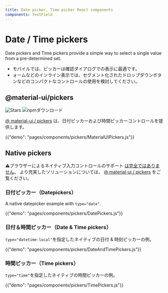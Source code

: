 ```yaml
---
title: Date picker, Time picker React components
components: TextField
---
```


# Date / Time pickers

<p class="description">Date pickers and Time pickers provide a simple way to select a single value from a pre-determined set.</p>

- モバイルでは、ピッカーは確認ダイアログでの表示に最適です。
- ォームなどのインライン表示では、セグメント化されたドロップダウンボタンなどのコンパクトなコントロールの使用を検討してください。

## @material-ui/pickers

![Stars](https://img.shields.io/github/stars/mui-org/material-ui-pickers.svg?style=social&label=Stars) ![npmダウンロード](https://img.shields.io/npm/dm/@material-ui/pickers.svg)

[@ material-ui / pickers](https://material-ui-pickers.dev/) は、日付ピッカーおよび時間ピッカーコントロールを提供します。

{{"demo": "pages/components/pickers/MaterialUIPickers.js"}}

## Native pickers

⚠ブラウザーによるネイティブ入力コントロールのサポート [は完全ではありません](https://caniuse.com/#feat=input-datetime)。 より充実したソリューションについては、 [@ material-ui / pickers](#material-ui-pickers) をご覧ください。

### 日付ピッカー（Datepickers）

A native datepicker example with `type="date"`.

{{"demo": "pages/components/pickers/DatePickers.js"}}

### 日付＆時間ピッカー（Date & Time pickers）

`type="datetime-local"`を指定したネイティブの日付 & 時刻ピッカーの例。

{{"demo": "pages/components/pickers/DateAndTimePickers.js"}}

### 時間ピッカー（Time pickers）

`type="time"`を指定したネイティブの時間ピッカーの例。

{{"demo": "pages/components/pickers/TimePickers.js"}}